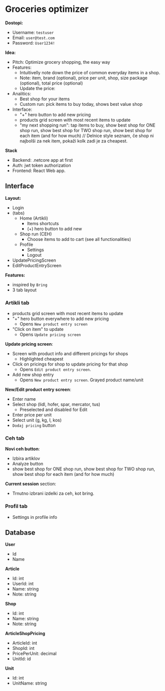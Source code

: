 # Groceries optimizer

**Dostopi:**
- Username: `testuser`
- Email: `user@test.com`
- Password: `User1234!`

**Idea:**
- Pitch: Optimize grocery shopping, the easy way
- Features: 
    - Intuitivelly note down the price of common everyday items in a shop. 
    - Note: item, brand (optional), price per unit, shop, size package (optional), total price (optional)
    - Update the price: 
- Analitics:
    - Best shop for your items 
    - Custom run: pick items to buy today, shows best value shop 
- Interface:
    - "+" hero button to add new pricing 
    - products grid screen with most recent items to update 
    - "my next shopping run": tap items to buy, show best shop for ONE shop run, show best shop for TWO shop run, show best shop for each item (and for how much)
        // Delnice style seznam, če shop ni najbolši za nek item, pokaži kolk zadi je za cheapest.

**Stack**
- Backend: .netcore app at first
- Auth: jwt token authorization
- Frontend: React Web app. 

## Interface

**Layout:**
- Login
- (tabs)
    - Home (Artikli)
        - Items shortcuts 
        - (+) hero button to add new
    - Shop run (CEH)
        - Choose items to add to cart (see all functionalities)
    - Profile
        - Settings
        - Logout
- UpdatePricingScreen
- EditProductEntryScreen

**Features:**
- inspired by `Bring`
- 3 tab layout

### Artikli tab
- products grid screen with most recent items to update
- "+" hero button everywhere to add new pricing 
    - Opens `New product entry screen`
- "Click on item" to update
    - Opens `Update pricing screen`

**Update pricing screen**:
- Screen with product info and different pricings for shops
    - Highlighted cheapest
- Click on pricings for shop to update pricing for that shop
    - Opens `Edit product entry screen`.
- Add new shop entry 
    - Opens `New product entry screen`. Grayed product name/unit

**New/Edit product entry screen**:
- Enter name
- Select shop (lidl, hofer, spar, mercator, tus)
    - Preselected and disabled for Edit
- Enter price per unit
- Select unit (g, kg, l, kos)
- `Dodaj pricing` button

### Ceh tab

**Novi ceh button**:
- Izbira artiklov
- Analyze button
- show best shop for ONE shop run, show best shop for TWO shop run, show best shop for each item (and for how much)

**Current session** section: 
- Trnutno izbrani izdelki za ceh, kot bring.

### Profil tab
- Settings in profile info

## Database

**User**
- Id
- Name

**Article**
- Id: int
- UserId: int
- Name: string
- Note: string

**Shop**
- Id: int
- Name: string
- Note: string

**ArticleShopPricing**
- ArticleId: int
- ShopId: int
- PricePerUnit: decimal
- UnitId: id

**Unit**
- Id: int
- UnitName: string